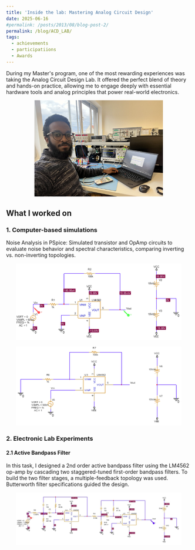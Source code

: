 ```yaml
---
title: 'Inside the lab: Mastering Analog Circuit Design'
date: 2025-06-16
#permalink: /posts/2013/08/blog-post-2/
permalink: /blog/ACD_LAB/
tags:
  - achievements
  - participatiions
  - Awards
---
```


During my Master's program, one of the most rewarding experiences was taking the Analog Circuit Design Lab. It offered the perfect blend of theory and hands-on practice, allowing me to engage deeply with essential hardware tools and analog principles that power real-world electronics.


  <p align="center">
    <img src="/images/acd1.jpg" alt="ACD" width="350"/>
  </p>

## What I worked on

### 1. Computer-based simulations
  Noise Analysis in PSpice: Simulated transistor and OpAmp circuits to evaluate noise behavior and spectral characteristics, comparing inverting vs. non-inverting topologies.
  <p align="center">
    <img src="/images/inverting_amp.png" alt="ACD" width="450"/>
  </p>
  <p align="center">
    <img src="/images/non_inv_amp.png" alt="ACD" width="450"/>
  </p>


### 2. Electronic Lab Experiments

#### 2.1 Active Bandpass Filter

In this task, I designed a 2nd order active bandpass filter using the LM4562 op-amp by cascading two staggered-tuned first-order bandpass filters. To build the two filter stages, a multiple-feedback topology was used. Butterworth filter specifications guided the design.

<p align="center">
  <img src="/images/2order_bandpass.jpg" alt="2nd Order Bandpass Filter" width="450"/>
</p>

